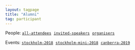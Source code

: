 ```yaml
---
layout: tagpage
title: "Alumni"
tag: participant
---
```

People: <a href="/tag/participant"><code><nobr>all-attendees</nobr></code></a>&nbsp;
<a href="/tag/invited-speaker"><code><nobr>invited-speakers</nobr></code></a>&nbsp;
<a href="/tag/organiser"><code><nobr>organisers</nobr></code></a>   

Events: <a href="/tag/stockholm-2018"><code><nobr>stockholm-2018</nobr></code></a>&nbsp;
<a href="/tag/stockholm-mini-2018"><code><nobr>stockholm-mini-2018</nobr></code></a>&nbsp;
<a href="/tag/canberra-2019"><code><nobr>canberra-2019</nobr></code></a>
